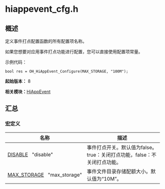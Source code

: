 # hiappevent_cfg.h


## 概述

定义事件打点配置函数的所有配置项名称。

如果您想要对应用事件打点功能进行配置，您可以直接使用配置项常量。

示例代码：

```
bool res = OH_HiAppEvent_Configure(MAX_STORAGE, "100M");
```

**起始版本：** 8

**相关模块：**[HiAppEvent](_hi_app_event.md)


## 汇总


### 宏定义

| 名称 | 描述 | 
| -------- | -------- |
| [DISABLE](_hi_app_event.md#disable)&nbsp;&nbsp;&nbsp;"disable" | 事件打点开关。默认值为false。true：关闭打点功能，false：不关闭打点功能。  | 
| [MAX_STORAGE](_hi_app_event.md#max_storage)&nbsp;&nbsp;&nbsp;"max_storage" | 事件文件目录存储配额大小。默认值为“10M”。  | 
